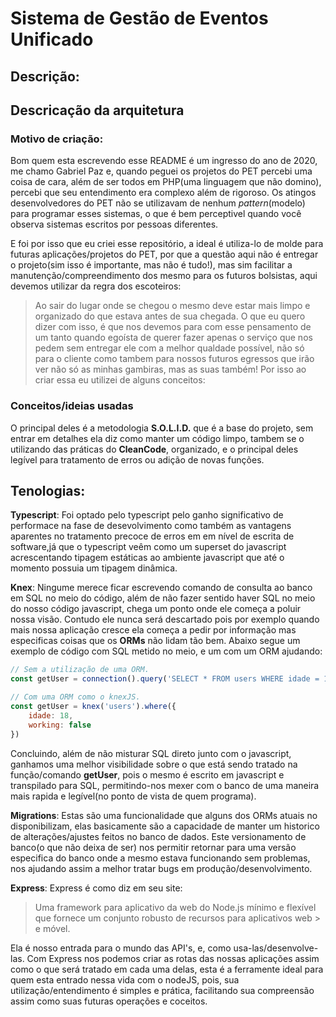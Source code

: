 # Sistema de Gestão de Eventos Unificado

## Descrição:


## Descricação da arquitetura

### Motivo de criação:
Bom quem esta escrevendo esse README é um ingresso do ano de 2020, me chamo Gabriel Paz e, quando peguei os projetos do PET percebi uma coisa de cara, além de ser todos em PHP(uma linguagem que não domino), percebi que seu entendimento era complexo além de rigoroso. Os atingos desenvolvedores do PET não se utilizavam de nenhum _pattern_(modelo) para programar esses sistemas, o que é bem perceptivel quando você observa sistemas escritos por pessoas diferentes. 

E foi por isso que eu criei esse repositório, a ideal é utiliza-lo de molde para futuras aplicações/projetos do PET, por que a questão aqui não é entregar o projeto(sim isso é importante, mas não é tudo!), mas sim facilitar a manutenção/compreendimento dos mesmo para os futuros bolsistas, aqui devemos utilizar da regra dos escoteiros:
> Ao sair do lugar onde se chegou o mesmo deve estar mais limpo e organizado do que estava antes de sua chegada.
O que eu quero dizer com isso, é que nos devemos para com esse pensamento de um tanto quando egoísta de querer fazer apenas o serviço que nos pedem sem entregar ele com a melhor qualdade possível, não só para o cliente como tambem para nossos futuros egressos que irão ver não só as minhas gambiras, mas as suas também! Por isso ao criar essa eu utilizei de alguns conceitos:

### Conceitos/ideias usadas

O principal deles é a metodologia **S.O.L.I.D.** que é a base do projeto, sem entrar em detalhes ela diz como manter um código limpo, tambem se o utilizando das práticas do **CleanCode**, organizado, e o principal deles legível para tratamento de erros ou adição de novas funções.

## Tenologias:

__Typescript__: Foi optado pelo typescript pelo ganho significativo de performace na fase de desevolvimento como também as vantagens aparentes no tratamento precoce de erros em em nível de escrita de software,já que o typescript veêm como um superset do javascript acrescentando tipagem estáticas ao ambiente javascript que até o momento possuia um tipagem dinâmica.

__Knex__: Ningume merece ficar escrevendo comando de consulta ao banco em SQL no meio do código, além de não fazer sentido haver SQL no meio do nosso código javascript, chega um ponto onde ele começa a poluir nossa visão. Contudo ele nunca será descartado pois por exemplo quando mais nossa aplicação cresce ela começa a pedir por informação mas especificas coisas que os **ORMs** não lidam tão bem. 
Abaixo segue um exemplo de código com SQL metido no meio, e um com um ORM ajudando:

```js
// Sem a utilização de uma ORM.
const getUser = connection().query('SELECT * FROM users WHERE idade = 18 AND working = false')

// Com uma ORM como o knexJS.
const getUser = knex('users').where({
    idade: 18, 
    working: false
})
```
Concluindo, além de não misturar SQL direto junto com o javascript, ganhamos uma melhor visibilidade sobre o que está sendo tratado na função/comando **getUser**, pois o mesmo é escrito em javascript e transpilado para SQL, permitindo-nos mexer com o banco de uma maneira mais rapida e legível(no ponto de vista de quem programa).

__Migrations__: Estas são uma funcionalidade que alguns dos ORMs atuais no disponibilizam, elas basicamente são a capacidade de manter um historico de alterações/ajustes feitos no banco de dados. Este versionamento de banco(o que não deixa de ser) nos permitir retornar para uma versão especifica do banco onde a mesmo estava funcionando sem problemas, nos ajudando assim a melhor tratar bugs em produção/desenvolvimento.

__Express__: Express é como diz em seu site: 
>  Uma framework para aplicativo da web do Node.js mínimo e flexível que fornece um conjunto robusto de recursos para aplicativos web > e móvel.

Ela é nosso entrada para o mundo das API's, e, como usa-las/desenvolve-las. Com Express nos podemos criar as rotas das nossas aplicações assim como o que será tratado em cada uma delas, esta é a ferramente ideal para quem esta entrado nessa vida com o nodeJS, pois, sua utilização/entendimento é simples e prática, facilitando sua compreensão assim como suas futuras operações e coceitos.